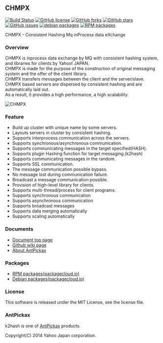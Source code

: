 CHMPX
--------
[![Build Status](https://travis-ci.org/yahoojapan/chmpx.svg?branch=master)](https://travis-ci.org/yahoojapan/chmpx)
[![GitHub license](https://img.shields.io/badge/license-MIT-blue.svg)](https://raw.githubusercontent.com/yahoojapan/chmpx/master/COPYING)
[![GitHub forks](https://img.shields.io/github/forks/yahoojapan/chmpx.svg)](https://github.com/yahoojapan/chmpx/network)
[![GitHub stars](https://img.shields.io/github/stars/yahoojapan/chmpx.svg)](https://github.com/yahoojapan/chmpx/stargazers)
[![GitHub issues](https://img.shields.io/github/issues/yahoojapan/chmpx.svg)](https://github.com/yahoojapan/chmpx/issues)
[![debian packages](https://img.shields.io/badge/deb-packagecloud.io-844fec.svg)](https://packagecloud.io/antpickax/stable)
[![RPM packages](https://img.shields.io/badge/rpm-packagecloud.io-844fec.svg)](https://packagecloud.io/antpickax/stable)

CHMPX - Consistent Hashing Mq inProcess data eXchange

### Overview
CHMPX is inprocess data exchange by MQ with consistent hashing system, and libraries for clients by Yahoo! JAPAN.  
CHMPX is made for the purpose of the construction of original messaging system and the offer of the client library.  
CHMPX transfers messages between the client and the server/slave.  
CHMPX based servers are dispersed by consistent hashing and are automatically laid out.  
As a result, it provides a high performance, a high scalability.  

![CHMPX](https://chmpx.antpick.ax/images/top_chmpx.png)

### Feature
  - Build up cluster with unique name by some servers.
  - Layouts servers in cluster by consistent hashing.
  - Supports interprocess communication across the servers.
  - Supports synchronous/asynchronous communication.
  - Supports communicating messages in the target specified(HASH).
  - Supports plugin Hashing function for target messaging.(k2hash)
  - Supports communicating messages in the random.
  - Supports SSL communication.
  - The message communication possible bypass.
  - No message lost during communication failure.
  - Broadcast a message communication possible.
  - Provision of high-level library for clients.
  - Supports multi-thread/process for client programs.
  - Supports synchronous communication
  - Supports asynchronous communication
  - Supports broadcast messages
  - Supports data merging automatically
  - Supports scaling automatically

### Documents
  - [Document top page](https://chmpx.antpick.ax/)
  - [Github wiki page](https://github.com/yahoojapan/chmpx/wiki)
  - [About AntPickax](https://antpick.ax/)

### Packages
  - [RPM packages(packagecloud.io)](https://packagecloud.io/antpickax/stable)
  - [Debian packages(packagecloud.io)](https://packagecloud.io/antpickax/stable)

### License
This software is released under the MIT License, see the license file.

### AntPickax
k2hash is one of [AntPickax](https://antpick.ax/) products.

Copyright(C) 2014 Yahoo Japan corporation.
